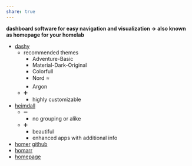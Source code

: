 ```yaml
---
share: true
---
```

**dashboard software for easy navigation and visualization
-> also known as homepage for your homelab**
* [dashy](https://dashy.to/)
	* recommended themes
		* Adventure-Basic
		* Material-Dark-Original
		* Colorfull
		* Nord ⭐
		* Argon
	* ➕
		* highly customizable
* [heimdall](https://heimdall.site/)
	* ➖ 
		* no grouping or alike
	* ➕
		* beautiful
		* enhanced apps with additional info
* [homer](https://homer-demo.netlify.app/) [github](https://github.com/bastienwirtz/homer)
* [homarr](https://homarr.dev/)
* [homepage](https://github.com/benphelps/homepage)